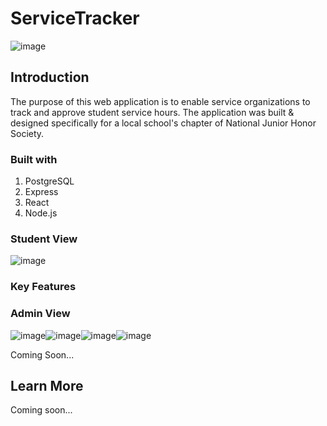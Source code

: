 # ServiceTracker 
![image](https://user-images.githubusercontent.com/67441821/104821703-b76a1780-580b-11eb-9099-2518616989e4.png)



## Introduction

The purpose of this web application is to enable service organizations to track and approve student service hours. The application was built & designed specifically for a local school's chapter of National Junior Honor Society. 

### Built with

1. PostgreSQL
2. Express
3. React
4. Node.js



### Student View

![image](https://user-images.githubusercontent.com/67441821/105642306-02f97280-5e57-11eb-811b-fd1f62a1cf38.png)


### Key Features

### Admin View
![image](https://user-images.githubusercontent.com/67441821/105642403-7a2f0680-5e57-11eb-8de9-91678c836aac.png)![image](https://user-images.githubusercontent.com/67441821/105642154-f9bbd600-5e55-11eb-971f-f15db765a309.png)![image](https://user-images.githubusercontent.com/67441821/105642385-65527300-5e57-11eb-878c-e311620c19d7.png)![image](https://user-images.githubusercontent.com/67441821/105642396-700d0800-5e57-11eb-8129-481d6723542c.png)



Coming Soon... 

## Learn More

Coming soon...
